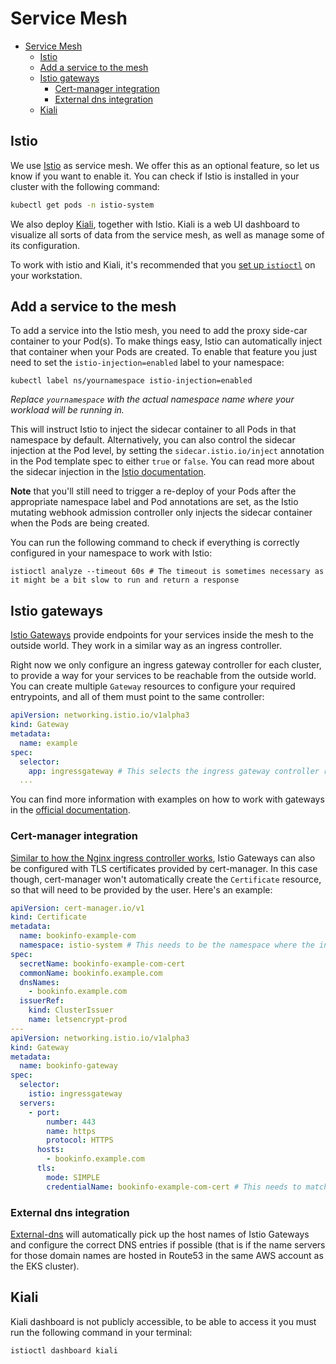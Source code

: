 # Service Mesh

- [Service Mesh](#service-mesh)
  - [Istio](#istio)
  - [Add a service to the mesh](#add-a-service-to-the-mesh)
  - [Istio gateways](#istio-gateways)
    - [Cert-manager integration](#cert-manager-integration)
    - [External dns integration](#external-dns-integration)
  - [Kiali](#kiali)

## Istio

We use [Istio](https://istio.io/) as service mesh. We offer this as an optional feature, so let us know if you want to enable it. You can check if Istio is installed in your cluster with the following command:

```sh
kubectl get pods -n istio-system
```

We also deploy [Kiali](https://kiali.io/), together with Istio. Kiali is a web UI dashboard to visualize all sorts of data from the service mesh, as well as manage some of its configuration.

To work with istio and Kiali, it's recommended that you [set up `istioctl`](https://istio.io/latest/docs/setup/getting-started/#download) on your workstation.

## Add a service to the mesh

To add a service into the Istio mesh, you need to add the proxy side-car container to your Pod(s). To make things easy, Istio can automatically inject that container when your Pods are created. To enable that feature you just need to set the `istio-injection=enabled` label to your namespace:

```console
kubectl label ns/yournamespace istio-injection=enabled
```

*Replace `yournamespace` with the actual namespace name where your workload will be running in.*

This will instruct Istio to inject the sidecar container to all Pods in that namespace by default. Alternatively, you can also control the sidecar injection at the Pod level, by setting the `sidecar.istio.io/inject` annotation in the Pod template spec to either `true` or `false`. You can read more about the sidecar injection in the [Istio documentation](https://istio.io/latest/docs/setup/additional-setup/sidecar-injection/).

**Note** that you'll still need to trigger a re-deploy of your Pods after the appropriate namespace label and Pod annotations are set, as the Istio mutating webhook admission controller only injects the sidecar container when the Pods are being created.

You can run the following command to check if everything is correctly configured in your namespace to work with Istio:

```console
istioctl analyze --timeout 60s # The timeout is sometimes necessary as it might be a bit slow to run and return a response
```

## Istio gateways

[Istio Gateways](https://istio.io/latest/docs/concepts/traffic-management/#gateways) provide endpoints for your services inside the mesh to the outside world. They work in a similar way as an ingress controller.

Right now we only configure an ingress gateway controller for each cluster, to provide a way for your services to be reachable from the outside world. You can create multiple `Gateway` resources to configure your required entrypoints, and all of them must point to the same controller:

```yaml
apiVersion: networking.istio.io/v1alpha3
kind: Gateway
metadata:
  name: example
spec:
  selector:
    app: ingressgateway # This selects the ingress gateway controller running in the istio-system namespace
  ...
```

You can find more information with examples on how to work with gateways in the [official documentation](https://istio.io/latest/docs/concepts/traffic-management/#gateways).

### Cert-manager integration

[Similar to how the Nginx ingress controller works](README.md#automatic-ssl-certificates), Istio Gateways can also be configured with TLS certificates provided by cert-manager. In this case though, cert-manager won't automatically create the `Certificate` resource, so that will need to be provided by the user. Here's an example:

```yaml
apiVersion: cert-manager.io/v1
kind: Certificate
metadata:
  name: bookinfo-example-com
  namespace: istio-system # This needs to be the namespace where the ingress gateway controller runs
spec:
  secretName: bookinfo-example-com-cert
  commonName: bookinfo.example.com
  dnsNames:
    - bookinfo.example.com
  issuerRef:
    kind: ClusterIssuer
    name: letsencrypt-prod
---
apiVersion: networking.istio.io/v1alpha3
kind: Gateway
metadata:
  name: bookinfo-gateway
spec:
  selector:
    istio: ingressgateway
  servers:
    - port:
        number: 443
        name: https
        protocol: HTTPS
      hosts:
        - bookinfo.example.com
      tls:
        mode: SIMPLE
        credentialName: bookinfo-example-com-cert # This needs to match the secretName on the Certificate
```

### External dns integration

[External-dns](README.md#dns) will automatically pick up the host names of Istio Gateways and configure the correct DNS entries if possible (that is if the name servers for those domain names are hosted in Route53 in the same AWS account as the EKS cluster).

## Kiali

Kiali dashboard is not publicly accessible, to be able to access it you must run the following command in your terminal:

```console
istioctl dashboard kiali
```
